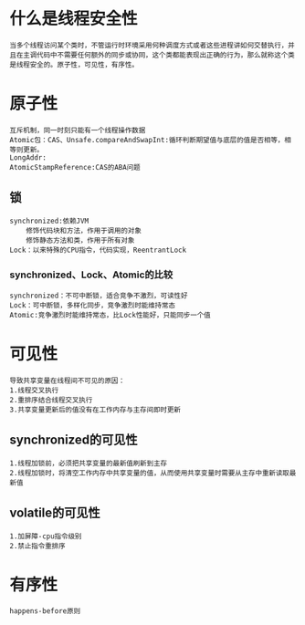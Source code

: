 # 什么是线程安全性

    当多个线程访问某个类时，不管运行时环境采用何种调度方式或者这些进程讲如何交替执行，并且在主调代码中不需要任何额外的同步或协同，这个类都能表现出正确的行为，那么就称这个类是线程安全的。原子性，可见性，有序性。

# 原子性

    互斥机制，同一时刻只能有一个线程操作数据
    Atomic包：CAS、Unsafe.compareAndSwapInt:循环判断期望值与底层的值是否相等，相等则更新。
    LongAddr:
    AtomicStampReference:CAS的ABA问题

## 锁

    synchronized:依赖JVM
        修饰代码块和方法，作用于调用的对象
        修饰静态方法和类，作用于所有对象
    Lock：以来特殊的CPU指令，代码实现，ReentrantLock
### synchronized、Lock、Atomic的比较

    synchronized：不可中断锁，适合竞争不激烈，可读性好
    Lock：可中断锁，多样化同步，竞争激烈时能维持常态
    Atomic:竞争激烈时能维持常态，比Lock性能好，只能同步一个值

# 可见性

    导致共享变量在线程间不可见的原因：
    1.线程交叉执行
    2.重排序结合线程交叉执行
    3.共享变量更新后的值没有在工作内存与主存间即时更新

## synchronized的可见性

    1.线程加锁前，必须把共享变量的最新值刷新到主存
    2.线程加锁时，将清空工作内存中共享变量的值，从而使用共享变量时需要从主存中重新读取最新值

## volatile的可见性

    1.加屏障-cpu指令级别
    2.禁止指令重排序

# 有序性

    happens-before原则